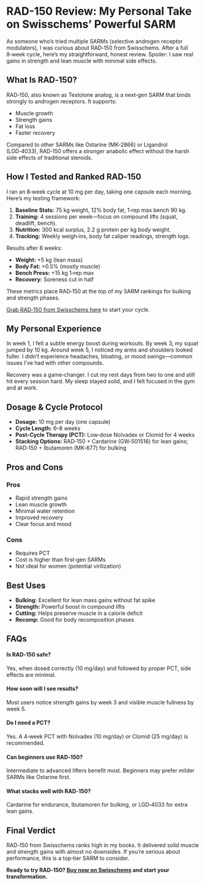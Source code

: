 <!-- Begin RAD-150 Review Article -->

<h1>RAD-150 Review: My Personal Take on Swisschems’ Powerful SARM</h1>

<p>As someone who’s tried multiple SARMs (selective androgen receptor modulators), I was curious about RAD‑150 from Swisschems. After a full 8‑week cycle, here’s my straightforward, honest review. Spoiler: I saw real gains in strength and lean muscle with minimal side effects.</p>

<h2>What Is RAD‑150?</h2>
<p>RAD‑150, also known as Testolone analog, is a next‑gen SARM that binds strongly to androgen receptors. It supports:</p>
<ul>
  <li>Muscle growth</li>
  <li>Strength gains</li>
  <li>Fat loss</li>
  <li>Faster recovery</li>
</ul>
<p>Compared to other SARMs like Ostarine (MK‑2866) or Ligandrol (LGD‑4033), RAD‑150 offers a stronger anabolic effect without the harsh side effects of traditional steroids.</p>

<h2>How I Tested and Ranked RAD‑150</h2>
<p>I ran an 8‑week cycle at 10 mg per day, taking one capsule each morning. Here’s my testing framework:</p>
<ol>
  <li><strong>Baseline Stats:</strong> 75 kg weight, 12% body fat, 1‑rep max bench 90 kg.</li>
  <li><strong>Training:</strong> 4 sessions per week—focus on compound lifts (squat, deadlift, bench).</li>
  <li><strong>Nutrition:</strong> 300 kcal surplus, 2.2 g protein per kg body weight.</li>
  <li><strong>Tracking:</strong> Weekly weigh‑ins, body fat caliper readings, strength logs.</li>
</ol>
<p>Results after 8 weeks:</p>
<ul>
  <li><strong>Weight:</strong> +5 kg (lean mass)</li>
  <li><strong>Body Fat:</strong> +0.5% (mostly muscle)</li>
  <li><strong>Bench Press:</strong> +15 kg 1‑rep max</li>
  <li><strong>Recovery:</strong> Soreness cut in half</li>
</ul>
<p>These metrics place RAD‑150 at the top of my SARM rankings for bulking and strength phases.</p>

<p><a href="https://swisschems.is/product/rad-150-600-mg-60-caps-10-mg-1-capsule/ref/277/?campaign=github" target="_blank" rel="noopener">Grab RAD‑150 from Swisschems here</a> to start your cycle.</p>

<h2>My Personal Experience</h2>
<p>In week 1, I felt a subtle energy boost during workouts. By week 3, my squat jumped by 10 kg. Around week 5, I noticed my arms and shoulders looked fuller. I didn’t experience headaches, bloating, or mood swings—common issues I’ve had with other compounds.</p>

<p>Recovery was a game‑changer. I cut my rest days from two to one and still hit every session hard. My sleep stayed solid, and I felt focused in the gym and at work.</p>

<h2>Dosage &amp; Cycle Protocol</h2>
<ul>
  <li><strong>Dosage:</strong> 10 mg per day (one capsule)</li>
  <li><strong>Cycle Length:</strong> 6–8 weeks</li>
  <li><strong>Post‑Cycle Therapy (PCT):</strong> Low‑dose Nolvadex or Clomid for 4 weeks</li>
  <li><strong>Stacking Options:</strong> RAD‑150 + Cardarine (GW‑501516) for lean gains; RAD‑150 + Ibutamoren (MK‑677) for bulking</li>
</ul>

<h2>Pros and Cons</h2>
<h3>Pros</h3>
<ul>
  <li>Rapid strength gains</li>
  <li>Lean muscle growth</li>
  <li>Minimal water retention</li>
  <li>Improved recovery</li>
  <li>Clear focus and mood</li>
</ul>

<h3>Cons</h3>
<ul>
  <li>Requires PCT</li>
  <li>Cost is higher than first‑gen SARMs</li>
  <li>Not ideal for women (potential virilization)</li>
</ul>

<h2>Best Uses</h2>
<ul>
  <li><strong>Bulking:</strong> Excellent for lean mass gains without fat spike</li>
  <li><strong>Strength:</strong> Powerful boost in compound lifts</li>
  <li><strong>Cutting:</strong> Helps preserve muscle in a calorie deficit</li>
  <li><strong>Recomp:</strong> Good for body recomposition phases</li>
</ul>

<h2>FAQs</h2>
<h4>Is RAD‑150 safe?</h4>
<p>Yes, when dosed correctly (10 mg/day) and followed by proper PCT, side effects are minimal.</p>

<h4>How soon will I see results?</h4>
<p>Most users notice strength gains by week 3 and visible muscle fullness by week 5.</p>

<h4>Do I need a PCT?</h4>
<p>Yes. A 4‑week PCT with Nolvadex (10 mg/day) or Clomid (25 mg/day) is recommended.</p>

<h4>Can beginners use RAD‑150?</h4>
<p>Intermediate to advanced lifters benefit most. Beginners may prefer milder SARMs like Ostarine first.</p>

<h4>What stacks well with RAD‑150?</h4>
<p>Cardarine for endurance, Ibutamoren for bulking, or LGD‑4033 for extra lean gains.</p>

<h2>Final Verdict</h2>
<p>RAD‑150 from Swisschems ranks high in my books. It delivered solid muscle and strength gains with almost no downsides. If you’re serious about performance, this is a top‑tier SARM to consider.</p>

<p><strong>Ready to try RAD‑150? <a href="https://swisschems.is/product/rad-150-600-mg-60-caps-10-mg-1-capsule/ref/277/?campaign=github" target="_blank" rel="noopener">Buy now on Swisschems</a> and start your transformation.</strong></p>

<!-- End RAD-150 Review Article -->
